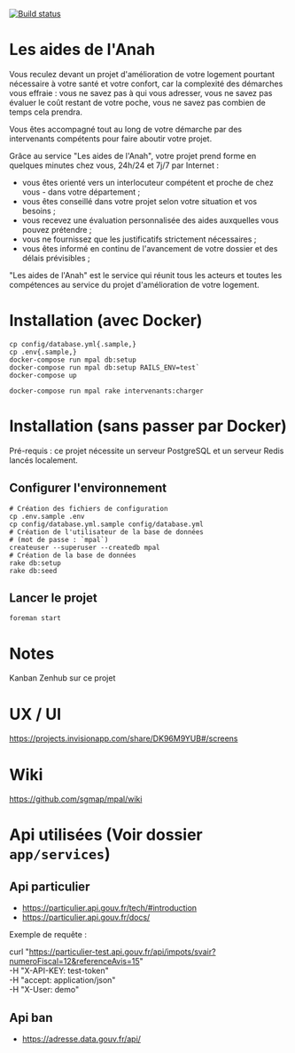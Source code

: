 [![Build status](https://circleci.com/gh/sgmap/mpal.svg?style=shield&circle-token=50a0754f6e164ff97a3f479374102a568b750847)](https://circleci.com/gh/sgmap/mpal/tree/dev)

# Les aides de l'Anah

Vous reculez devant un projet d'amélioration de votre logement pourtant nécessaire à votre santé et votre confort, car la complexité des démarches vous effraie : vous ne savez pas à qui vous adresser, vous ne savez pas évaluer le coût restant de votre poche, vous ne savez pas combien de temps cela prendra.

Vous êtes accompagné tout au long de votre démarche par des intervenants compétents pour faire aboutir votre projet.

Grâce au service "Les aides de l'Anah", votre projet prend forme en quelques minutes chez vous, 24h/24 et 7j/7 par Internet :
- vous êtes orienté vers un interlocuteur compétent et proche de chez vous - dans votre département ;
- vous êtes conseillé dans votre projet selon votre situation et vos besoins ;
- vous recevez une évaluation personnalisée des aides auxquelles vous pouvez prétendre ;
- vous ne fournissez que les justificatifs strictement nécessaires ;
- vous êtes informé en continu de l'avancement de votre dossier et des délais prévisibles ;

"Les aides de l'Anah" est le service qui réunit tous les acteurs et toutes les compétences au service du projet d'amélioration de votre logement.

# Installation (avec Docker)

```shell
cp config/database.yml{.sample,}
cp .env{.sample,}
docker-compose run mpal db:setup
docker-compose run mpal db:setup RAILS_ENV=test`
docker-compose up

docker-compose run mpal rake intervenants:charger
```

# Installation (sans passer par Docker)

Pré-requis : ce projet nécessite un serveur PostgreSQL et un serveur Redis lancés localement.

## Configurer l'environnement

```shell
# Création des fichiers de configuration
cp .env.sample .env
cp config/database.yml.sample config/database.yml
# Création de l'utilisateur de la base de données
# (mot de passe : `mpal`)
createuser --superuser --createdb mpal
# Création de la base de données
rake db:setup
rake db:seed
```

## Lancer le projet

```shell
foreman start
```

# Notes

Kanban Zenhub sur ce projet

# UX / UI

https://projects.invisionapp.com/share/DK96M9YUB#/screens

# Wiki

https://github.com/sgmap/mpal/wiki

# Api utilisées (Voir dossier `app/services`)

## Api particulier
- https://particulier.api.gouv.fr/tech/#introduction
- https://particulier.api.gouv.fr/docs/

Exemple de requête :

curl "https://particulier-test.api.gouv.fr/api/impots/svair?numeroFiscal=12&referenceAvis=15" \
  -H "X-API-KEY: test-token" \
  -H "accept: application/json" \
  -H "X-User: demo"

## Api ban

- https://adresse.data.gouv.fr/api/

